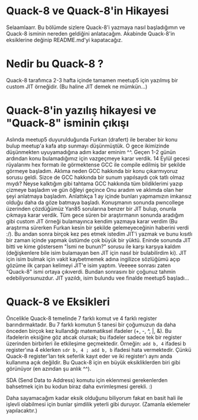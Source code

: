 # Quack-8 ve Quack-8'in Hikayesi
Selaamlaarr. Bu bölümde sizlere Quack-8'i yazmaya nasıl başladığımın ve Quack-8 isminin nereden geldiğini anlatacağım.
Akabinde Quack-8'in eksiklerine değinip README.md'yi kapatacağız.

# Nedir bu Quack-8 ?
Quack-8 tarafımca 2-3 hafta içinde tamamen meetup5 için yazılmış bir custom JIT örneğidir. (Bu haline JIT demek ne mümkün...)

# Quack-8'in yazılış hikayesi ve "Quack-8" isminin çıkışı
Aslında meetup5 duyurulduğunda Furkan (drafert) ile beraber bir konu bulup meetup'a kafa atıp sunmayı düşünmüştük.
O gece ikimizinde düşünmekten uyuyamadığına adım kadar eminim ^^. Geçen 1-2 günün ardından konu bulamadığımız için
vazgeçmeye karar verdik. 14 Eylül gecesi rüyalarımı hex formatı ile görmektense GCC ile compile edilmiş bir şekilde 
görmeye başladım. Aklıma neden GCC hakkında bir konu çıkarmıyoruz sorusu geldi. Sizce de GCC hakkında bir sunum yapılsaydı
çok tatlı olmaz mıydı? Neyse kalktığım gibi tahtama GCC hakkında tüm bildiklerimi yazıp çizmeye başladım ve gün öğleyi geçince
Onu aradım ve aklımda olan her şeyi anlatmaya başladım. Anlattıkça 1 ay içinde bunları yapmamızın imkansız olduğu daha da göze
batmaya başladı. Konuşmanın sonunda pwncollege üzerinden çözdüğümüz Yan85 sorularına benzer bir JIT bulup, onunla çıkmaya karar 
verdik. Tüm gece süren bir araştırmanın sonunda aradığım gibi custom JIT örneği bulamayınca kendim yazmaya karar verdim 
(Bu araştırma sürerken Furkan kesin bir şekilde gelemeyeceğinin haberini verdi :/). Bu andan sonra birçok kez pes etmek istedim
JIT'i yazmak ve bunu kısıtlı bir zaman içinde yapmak üstümde çok büyük bir yüktü. Eninde sonunda JIT bitti ve kime göstersem
"İsmi ne bunun?" sorusu ile karşı karşıya kaldım (değişkenlere bile isim bulamayan ben JIT için nasıl bir bulabilirdim ki).
JIT için isim bulmak için vakit kaybetmemek adına ingilizce sözlüğümü açıp gözüme ilk çarpan kelimeyi JIT'e isim yaptım.
Veeeee sonrası zaten "Quack-8" ismi ortaya çıkıverdi.
Bundan sonrasını bir çoğunuz tahmin edebiliyorsunuzdur. JIT yazıldı, isim bulundu vee finalde meetup5 başladı...

# Quack-8 ve Eksikleri
Öncelikle Quack-8 temelinde 7 farklı komut ve 4 farklı register barındırmaktadır.
Bu 7 farklı komutun 5 tanesi bir çoğumuzun da daha önceden birçok kez kullandığı 
matematiksel ifadeler (+, -, ^, |, &).
Bu ifadelerin eksiğine göz atıcak olursak; bu ifadeler sadece tek bir register üzerinden birbirleri ile etkileşime geçmektedir.
Örneğin: ```add b, 4``` ifadesi b register'ına 4 eklerken ```sdr b, 4 ; add b, b``` ifadesi hata vermektedir.
Çünkü Quack-8 register'ları tek seferlik kayıt eder ve iki register'ı aynı anda kullanıma açık değildir.
Bu Quack-8 için en büyük eksikliklerden biri gibi görünüyor (en azından şu anlık ^^).

SDA (Send Data to Address) komutu için eklenmesi gerekenlerden bahsetmek için bu kodun biraz daha evrimleşmesi gerekli. :)

Daha sayamacağım kadar eksik olduğunu biliyorum fakat en basit hali ile işlevli olabilmesi için bunlar şimdilik yeterli gibi duruyor.
(Zamanla eklemeler yapılacaktır.)
